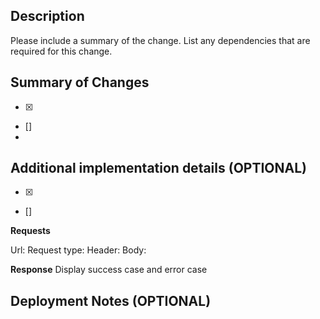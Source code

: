 ## Description

Please include a summary of the change. List any dependencies that are required for this change.

## Summary of Changes

- [x]
- []
-

## Additional implementation details (OPTIONAL)

- [x]
- []

**Requests**

Url:
Request type:
Header:
Body:

**Response**
Display success case and error case

## Deployment Notes (OPTIONAL)
